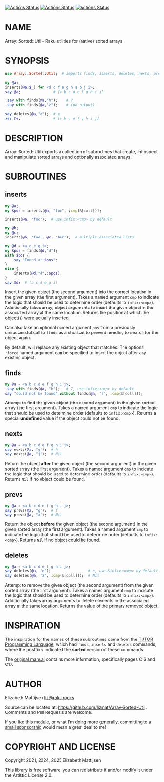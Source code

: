 [![Actions Status](https://github.com/lizmat/Array-Sorted-Util/actions/workflows/linux.yml/badge.svg)](https://github.com/lizmat/Array-Sorted-Util/actions) [![Actions Status](https://github.com/lizmat/Array-Sorted-Util/actions/workflows/macos.yml/badge.svg)](https://github.com/lizmat/Array-Sorted-Util/actions) [![Actions Status](https://github.com/lizmat/Array-Sorted-Util/actions/workflows/windows.yml/badge.svg)](https://github.com/lizmat/Array-Sorted-Util/actions)

NAME
====

Array::Sorted::Util - Raku utilities for (native) sorted arrays

SYNOPSIS
========

```raku
use Array::Sorted::Util;  # imports finds, inserts, deletes, nexts, prevs

my @a;
inserts(@a,$_) for <d c f e g h a b j i>;
say @a;               # [a b c d e f g h i j]

.say with finds(@a,"h");    # 7
.say with finds(@a,"z");    # (no output)

say deletes(@a,"e");  # e
say @a;               # [a b c d f g h i j]
```

DESCRIPTION
===========

Array::Sorted::Util exports a collection of subroutines that create, introspect and manipulate sorted arrays and optionally associated arrays.

SUBROUTINES
===========

inserts
-------

```raku
my @a;
my $pos = inserts(@a, "foo", :cmp(&[coll]));

inserts(@a, "foo");  # use infix:<cmp> by default

my @b;
my @c;
inserts(@b, 'foo', @c, 'bar');  # multiple associated lists

my @d = <a c e g i>;
my $pos = finds(@d,"d");
with $pos {
    say "Found at $pos";
}
else {
    inserts(@d,"d",:$pos);
}
say @d;  # (a c d e g i)
```

Insert the given object (the second argument) into the correct location in the given array (the first argument). Takes a named argument `cmp` to indicate the logic that should be used to determine order (defaults to `infix:<cmp>`). Additionally takes array, object arguments to insert the given object in the associated array at the same location. Returns the position at which the object(s) were actually inserted.

Can also take an optional named argument `pos` from a previously unsuccessful call to `finds` as a shortcut to prevent needing to search for the object again.

By default, will replace any existing object that matches. The optional `:force` named argument can be specified to insert the object after any existing object.

finds
-----

```raku
my @a = <a b c d e f g h i j>;
.say with finds(@a, "h");   # 7, use infix:<cmp> by default
say "could not be found" without finds(@a, "z", :cmp(&[coll]));
```

Attempt to find the given object (the second argument) in the given sorted array (the first argument). Takes a named argument `cmp` to indicate the logic that should be used to determine order (defaults to `infix:<cmp>`). Returns a special **undefined** value if the object could not be found.

nexts
-----

```raku
my @a = <a b c d e f g h i j>;
say nexts(@a, "g");  # h
say nexts(@a, "j");  # Nil
```

Return the object **after** the given object (the second argument) in the given sorted array (the first argument). Takes a named argument `cmp` to indicate the logic that should be used to determine order (defaults to `infix:<cmp>`). Returns `Nil` if no object could be found.

prevs
-----

```raku
my @a = <a b c d e f g h i j>;
say prevs(@a, "g");  # f
say prevs(@a, "a");  # Nil
```

Return the object **before** the given object (the second argument) in the given sorted array (the first argument). Takes a named argument `cmp` to indicate the logic that should be used to determine order (defaults to `infix:<cmp>`). Returns `Nil` if no object could be found.

deletes
-------

```raku
my @a = <a b c d e f g h i j>;
say deletes(@a, "e");                 # e, use &infix:<cmp> by default
say deletes(@a, "z", :cmp(&[coll]));  # Nil
```

Attempt to remove the given object (the second argument) from the given sorted array (the first argument). Takes a named argument `cmp` to indicate the logic that should be used to determine order (defaults to `infix:<cmp>`). Additionally takes array arguments to delete elements in the associated array at the same location. Returns the value of the primary removed object.

INSPIRATION
===========

The inspiration for the names of these subroutines came from the [TUTOR Programming Language](https://en.wikipedia.org/wiki/TUTOR), which had `finds`, `inserts` and `deletes` commands, where the postfix `s` indicated the **sorted** version of these commands.

The [original manual](https://files.eric.ed.gov/fulltext/ED208879.pdf) contains more information, specifically pages C16 and C17.

AUTHOR
======

Elizabeth Mattijsen <liz@raku.rocks>

Source can be located at: https://github.com/lizmat/Array-Sorted-Util . Comments and Pull Requests are welcome.

If you like this module, or what I’m doing more generally, committing to a [small sponsorship](https://github.com/sponsors/lizmat/) would mean a great deal to me!

COPYRIGHT AND LICENSE
=====================

Copyright 2021, 2024, 2025 Elizabeth Mattijsen

This library is free software; you can redistribute it and/or modify it under the Artistic License 2.0.

